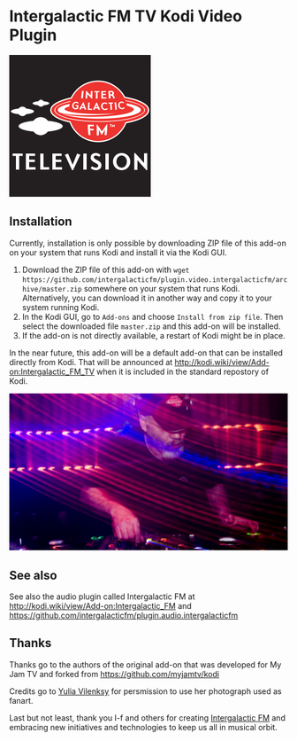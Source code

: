 Intergalactic FM TV Kodi Video Plugin
=====================================


![Intergalactic FM TV icon](icon.png?raw=true)


Installation
------------

Currently, installation is only possible by downloading ZIP file of this add-on on your system that runs Kodi and install it via the Kodi GUI.

1. Download the ZIP file of this add-on with `wget https://github.com/intergalacticfm/plugin.video.intergalacticfm/archive/master.zip` somewhere on your system that runs Kodi. Alternatively, you can download it in another way and copy it to your system running Kodi.
2. In the Kodi GUI, go to `Add-ons` and choose `Install from zip file`. Then select the downloaded file `master.zip` and this add-on will be installed.
3. If the add-on is not directly available, a restart of Kodi might be in place.

In the near future, this add-on will be a default add-on that can be installed directly from Kodi. That will be announced at http://kodi.wiki/view/Add-on:Intergalactic_FM_TV when it is included in the standard repostory of Kodi.


![Intergalactic FM TV fanart](fanart.jpg?raw=true)


See also
--------

See also the audio plugin called Intergalactic FM at http://kodi.wiki/view/Add-on:Intergalactic_FM and https://github.com/intergalacticfm/plugin.audio.intergalacticfm


Thanks
------

Thanks go to the authors of the original add-on that was developed for My Jam TV and forked from https://github.com/myjamtv/kodi

Credits go to [Yulia Vilenksy](http://yuliavilensky.com) for persmission to use her photograph used as fanart.

Last but not least, thank you I-f and others for creating [Intergalactic FM](http://intergalacticfm.com) and embracing new initiatives and technologies to keep us all in musical orbit.
